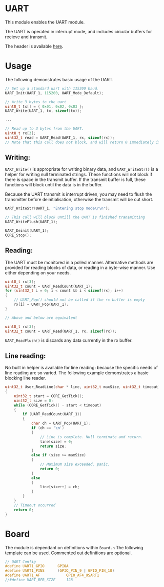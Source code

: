 # UART
This module enables the UART module.

The UART is operated in interrupt mode, and includes circular buffers for recieve and transmit.

The header is available [here](../Lib/UART.h).

# Usage

The following demonstrates basic usage of the UART.

```c
// Set up a standard uart with 115200 baud.
UART_Init(UART_1, 115200, UART_Mode_Default);

// Write 3 bytes to the uart
uint8_t tx[] = { 0x01, 0x02, 0x03 };
UART_Write(UART_1, tx, sizeof(tx));

...

// Read up to 3 bytes from the UART.
uint8_t rx[3];
uint32_t read = UART_Read(UART_1, rx, sizeof(rx));
// Note that this call does not block, and will return 0 immediately if the uart is empty.
```

## Writing:

`UART_Write()` is appropriate for writing binary data, and `UART_WriteStr()` is a helper for writing null terminated strings. These functions will not block if there is space in the transmit buffer. If the transmit buffer is full, these functions will block until the data is in the buffer.

Because the UART transmit is interrupt driven, you may need to flush the transmitter before deinitialisation, otherwise the transmit will be cut short.

```c
UART_WriteStr(UART_1, "Entering stop mode\r\n");

// This call will block untill the UART is finished transmitting
UART_WriteFlush(UART_1);

UART_Deinit(UART_1);
CORE_Stop();
```

## Reading:

The UART must be monitored in a polled manner. Alternative methods are provided for reading blocks of data, or reading in a byte-wise manner. Use either depending on your needs.

```c
uint8_t rx[3];
uint32_t count = UART_ReadCount(UART_1);
for (uint32_t i = 0; i < count && i < sizeof(rx); i++)
{
    // UART_Pop() should not be called if the rx buffer is empty
    rx[i] = UART_Pop(UART_1);
}

// Above and below are equivalent

uint8_t rx[3];
uint32_t count = UART_Read(UART_1, rx, sizeof(rx));
```

`UART_ReadFlush()` is discards any data currently in the rx buffer.

## Line reading:

No built in helper is available for line reading: because the specific needs of line reading are so varied. The following example demonstrates a basic blocking line reader. 

```c
uint32_t User_ReadLine(char * line, uint32_t maxSize, uint32_t timeout)
{
    uint32_t start = CORE_GetTick();
    uint32_t size = 0;
    while (CORE_GetTick() - start < timeout)
    {
        if (UART_ReadCount(UART_1))
        {
            char ch = UART_Pop(UART_1);
            if (ch == '\n')
            {
                // Line is complete. Null terminate and return.
                line[size] = 0;
                return size;
            }
            else if (size >= maxSize)
            {
                // Maximum size exceeded. panic.
                return 0;
            }
            else
            {
                line[size++] = ch;
            }
        }
    }
    // Timeout occurred
    return 0;
}
```

# Board

The module is dependant on definitions within `Board.h`
The following template can be used. Commented out definitions are optional.

```C
// UART Config
#define UART1_GPIO		GPIOA
#define UART1_PINS		(GPIO_PIN_9 | GPIO_PIN_10)
#define UART1_AF		    GPIO_AF4_USART1
//#define UART_BFR_SIZE     128
```
